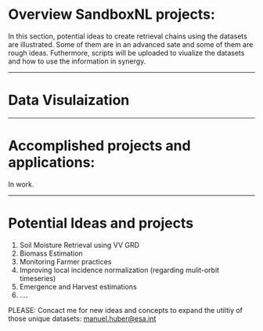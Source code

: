 # Overview SandboxNL projects:

In this section, potential ideas to create retrieval chains using the datasets are illustrated. Some of them are in an advanced sate and some of them are rough ideas. Futhermore, scripts will be uploaded to viualize the datasets and how to use the information in synergy. 

---------------------------------------------------------------

# Data Visulaization



---------------------------------------------------------------

# Accomplished projects and applications:

In work.

---------------------------------------------------------------

# Potential Ideas and projects

1) Soil Moisture Retrieval using VV GRD 
2) Biomass Estimation 
3) Monitoring Farmer practices
4) Improving local incidence normalization (regarding mulit-orbit timeseries)
5) Emergence and Harvest estimations
6) ....

PLEASE: Concact me for new ideas and concepts to expand the utiltiy of those unique datasets: manuel.huber@esa.int
